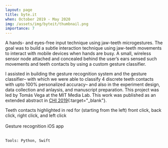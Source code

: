 ```yaml
---
layout: page
title: byte.it
when: October 2019 - May 2020
img: /assets/img/byteit/thumbnail.png
importance: 7
---
```


A hands- and eyes-free input technique using jaw-teeth microgestures. The goal was to build a subtle interaction technique using jaw-teeth movements to interact with mobile devices when hands are busy. A small, wireless sensor node attached and concealed behind the user’s ears sensed such movements and teeth contacts by using a custom gesture classifier.

I assisted in building the gesture recognition system and the gesture classifier– with which we were able to classify 4 discrete teeth contacts with upto 100% personalized accuracy– and also in the experiment design, data collection and anlaysis, and manuscript preparation. This project was led by Tomás Vega at the MIT Media Lab. This work was published as an extended abstract in [CHI 2019](https://dl.acm.org/doi/10.1145/3290607.3312925){:target="_blank"}.

<div class="row justify-content-sm-center">
    <div class="col-sm mt-3 mt-md-0">
        <img class="img-fluid rounded z-depth-1" src="{{ '/assets/img/byteit/teeth.png' | relative_url }}" alt="" title="app"/>
    </div>
</div>
<div class="caption">
Teeth contacts highlighted in red for (starting from the left) front click, back click, right click, and left click
</div>
<br>

<div class="row justify-content-sm-center">
    <div class="col-sm mt-3 mt-md-0">
        <img class="img-fluid rounded z-depth-1" src="{{ '/assets/img/byteit/gesture_added.jpg' | relative_url }}" alt="" title="edit a gesture"/>
    </div>    
    <div class="col-sm mt-3 mt-md-0">
        <img class="img-fluid rounded z-depth-1" src="{{ '/assets/img/byteit/gesture_new.jpg' | relative_url }}" alt="" title="gesture landing page"/>
    </div>    
    <div class="col-sm mt-3 mt-md-0">
        <img class="img-fluid rounded z-depth-1" src="{{ '/assets/img/byteit/gesture_sample.jpg' | relative_url }}" alt="" title="add new sample"/>
    </div>    
        <div class="col-sm mt-3 mt-md-0">
        <img class="img-fluid rounded z-depth-1" src="{{ '/assets/img/byteit/gesture_recording.jpg' | relative_url }}" alt="" title="record samples"/>
    </div> 
    <div class="col-sm mt-3 mt-md-0">
        <img class="img-fluid rounded z-depth-1" src="{{ '/assets/img/byteit/gesture_saved.jpg' | relative_url }}" alt="" title="save recorded sample"/>
    </div>
</div>
<div class="caption">
Gesture recognition iOS app
</div>
<br>

    Tools: Python, Swift
